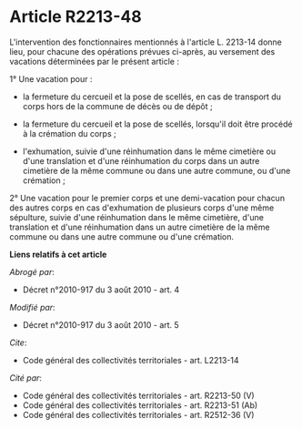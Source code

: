 # Article R2213-48

L'intervention des fonctionnaires mentionnés à l'article L. 2213-14 donne lieu, pour chacune des opérations prévues ci-après,
au versement des vacations déterminées par le présent article : 

1° Une vacation pour :

- la fermeture du cercueil et la pose de scellés, en cas de transport du corps hors de la commune de décès ou de dépôt ;

- la fermeture du cercueil et la pose de scellés, lorsqu'il doit être procédé à la crémation du corps ;

- l'exhumation, suivie d'une réinhumation dans le même cimetière ou d'une translation et d'une réinhumation du corps dans un
autre cimetière de la même commune ou dans une autre commune, ou d'une crémation ; 

2° Une vacation pour le premier corps et une demi-vacation pour chacun des autres corps en cas d'exhumation de plusieurs
corps d'une même sépulture, suivie d'une réinhumation dans le même cimetière, d'une translation et d'une réinhumation dans un
autre cimetière de la même commune ou dans une autre commune ou d'une crémation.

**Liens relatifs à cet article**

_Abrogé par_:

  - Décret n°2010-917 du 3 août 2010 - art. 4

_Modifié par_:

  - Décret n°2010-917 du 3 août 2010 - art. 5

_Cite_:

  - Code général des collectivités territoriales - art. L2213-14

_Cité par_:

  - Code général des collectivités territoriales - art. R2213-50 (V)
  - Code général des collectivités territoriales - art. R2213-51 (Ab)
  - Code général des collectivités territoriales - art. R2512-36 (V)

